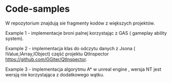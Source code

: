 # Code-samples

W repozytorium znajdują sie fragmenty kodów z większych projektów.

Example 1 - implementacje broni palnej korzystając z GAS ( gameplay ability system).

Example 2 - implementacja klas do odczytu danych z Jsona ( IValue,IArray,IObject) część projektu QtInspector https://github.com/GGiter/QtInspector.

Example 3 - implementacja algorytmu A* w unreal engine , wersja NT jest wersją nie korzystająca z dodatkowego wątku.
